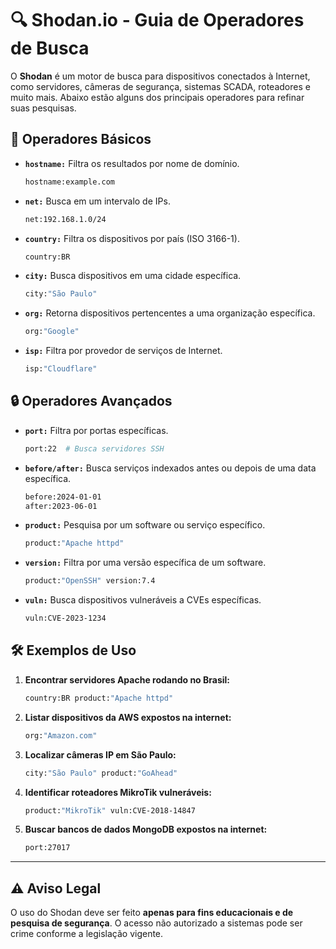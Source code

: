 # 🔍 Shodan.io - Guia de Operadores de Busca

O **Shodan** é um motor de busca para dispositivos conectados à Internet, como servidores, câmeras de segurança, sistemas SCADA, roteadores e muito mais. Abaixo estão alguns dos principais operadores para refinar suas pesquisas.  

## 🎯 Operadores Básicos

- **`hostname:`** Filtra os resultados por nome de domínio.  
  ```sh
  hostname:example.com
  ```
- **`net:`** Busca em um intervalo de IPs.  
  ```sh
  net:192.168.1.0/24
  ```
- **`country:`** Filtra os dispositivos por país (ISO 3166-1).  
  ```sh
  country:BR
  ```
- **`city:`** Busca dispositivos em uma cidade específica.  
  ```sh
  city:"São Paulo"
  ```
- **`org:`** Retorna dispositivos pertencentes a uma organização específica.  
  ```sh
  org:"Google"
  ```
- **`isp:`** Filtra por provedor de serviços de Internet.  
  ```sh
  isp:"Cloudflare"
  ```

## 🔒 Operadores Avançados

- **`port:`** Filtra por portas específicas.  
  ```sh
  port:22  # Busca servidores SSH
  ```
- **`before/after:`** Busca serviços indexados antes ou depois de uma data específica.  
  ```sh
  before:2024-01-01
  after:2023-06-01
  ```
- **`product:`** Pesquisa por um software ou serviço específico.  
  ```sh
  product:"Apache httpd"
  ```
- **`version:`** Filtra por uma versão específica de um software.  
  ```sh
  product:"OpenSSH" version:7.4
  ```
- **`vuln:`** Busca dispositivos vulneráveis a CVEs específicas.  
  ```sh
  vuln:CVE-2023-1234
  ```

## 🛠️ Exemplos de Uso

1. **Encontrar servidores Apache rodando no Brasil:**  
   ```sh
   country:BR product:"Apache httpd"
   ```
2. **Listar dispositivos da AWS expostos na internet:**  
   ```sh
   org:"Amazon.com" 
   ```
3. **Localizar câmeras IP em São Paulo:**  
   ```sh
   city:"São Paulo" product:"GoAhead"
   ```
4. **Identificar roteadores MikroTik vulneráveis:**  
   ```sh
   product:"MikroTik" vuln:CVE-2018-14847
   ```
5. **Buscar bancos de dados MongoDB expostos na internet:**  
   ```sh
   port:27017
   ```

---

## ⚠️ Aviso Legal

O uso do Shodan deve ser feito **apenas para fins educacionais e de pesquisa de segurança**. O acesso não autorizado a sistemas pode ser crime conforme a legislação vigente.
